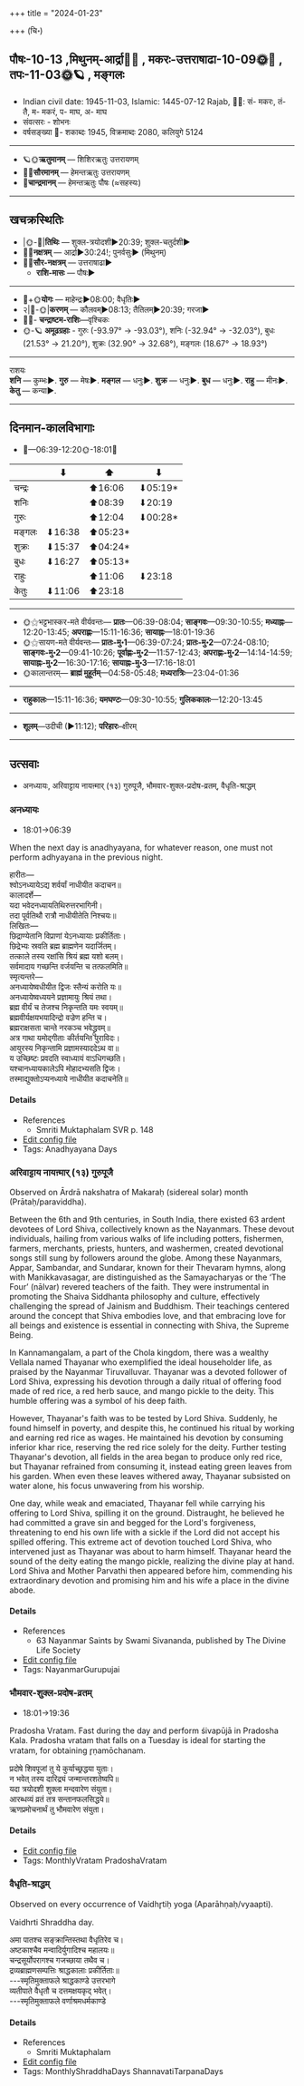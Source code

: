+++
title = "2024-01-23"

+++
(चि॰)
## पौषः-10-13  ,मिथुनम्-आर्द्रा🌛🌌  ,  मकरः-उत्तराषाढा-10-09🌞🌌  ,  तपः-11-03🌞🪐  , मङ्गलः
- Indian civil date: 1945-11-03, Islamic: 1445-07-12 Rajab, 🌌🌞: सं- मकरः, तं- तै, म- मकरं, प- माघ, अ- माघ
- संवत्सरः - शोभनः
- वर्षसङ्ख्या 🌛- शकाब्दः 1945, विक्रमाब्दः 2080, कलियुगे 5124
___________________
- 🪐🌞**ऋतुमानम्** — शिशिरऋतुः उत्तरायणम्
- 🌌🌞**सौरमानम्** — हेमन्तऋतुः उत्तरायणम्
- 🌛**चान्द्रमानम्** — हेमन्तऋतुः पौषः (≈सहस्यः)
___________________


## खचक्रस्थितिः
- |🌞-🌛|**तिथिः** — शुक्ल-त्रयोदशी►20:39; शुक्ल-चतुर्दशी►  
- 🌌🌛**नक्षत्रम्** — आर्द्रा►30:24!; पुनर्वसुः► (मिथुनम्)  
- 🌌🌞**सौर-नक्षत्रम्** — उत्तराषाढा►  
  - **राशि-मासः** — पौषः► 
___________________
- 🌛+🌞**योगः** — माहेन्द्रः►08:00; वैधृतिः►  
- २|🌛-🌞|**करणम्** — कौलवम्►08:13; तैतिलम्►20:39; गरजा►  
- 🌌🌛- **चन्द्राष्टम-राशिः**—वृश्चिकः  
- 🌞-🪐 **अमूढग्रहाः** - गुरुः (-93.97° → -93.03°), शनिः (-32.94° → -32.03°), बुधः (21.53° → 21.20°), शुक्रः (32.90° → 32.68°), मङ्गलः (18.67° → 18.93°)
___________________
राशयः  
**शनि** — कुम्भः►. **गुरु** — मेषः►. **मङ्गल** — धनुः►. **शुक्र** — धनुः►. **बुध** — धनुः►. **राहु** — मीनः►. **केतु** — कन्या►. 
___________________


## दिनमान-कालविभागाः
- 🌅—06:39-12:20🌞-18:01🌇  

|      |⬇     |⬆     |⬇     |
|------|-----|-----|------|
|चन्द्रः|     |⬆16:06 |⬇05:19*|
|शनिः   |     |⬆08:39 |⬇20:19 |
|गुरुः  |     |⬆12:04 |⬇00:28*|
|मङ्गलः |⬇16:38 |⬆05:23*|     |
|शुक्रः |⬇15:37 |⬆04:24*|     |
|बुधः   |⬇16:27 |⬆05:13*|     |
|राहुः  |     |⬆11:06 |⬇23:18 |
|केतुः  |⬇11:06 |⬆23:18 |     |
___________________
- 🌞⚝भट्टभास्कर-मते वीर्यवन्तः— **प्रातः**—06:39-08:04; **साङ्गवः**—09:30-10:55; **मध्याह्नः**—12:20-13:45; **अपराह्णः**—15:11-16:36; **सायाह्नः**—18:01-19:36  
- 🌞⚝सायण-मते वीर्यवन्तः— **प्रातः-मु॰1**—06:39-07:24; **प्रातः-मु॰2**—07:24-08:10; **साङ्गवः-मु॰2**—09:41-10:26; **पूर्वाह्णः-मु॰2**—11:57-12:43; **अपराह्णः-मु॰2**—14:14-14:59; **सायाह्नः-मु॰2**—16:30-17:16; **सायाह्नः-मु॰3**—17:16-18:01  
- 🌞कालान्तरम्— **ब्राह्मं मुहूर्तम्**—04:58-05:48; **मध्यरात्रिः**—23:04-01:36  
___________________
- **राहुकालः**—15:11-16:36; **यमघण्टः**—09:30-10:55; **गुलिककालः**—12:20-13:45  
___________________
- **शूलम्**—उदीची (►11:12); **परिहारः**–क्षीरम्  
___________________

## उत्सवाः
- अनध्यायः, अरिवाट्टाय नायऩ्मार् (१३) गुरुपूजै, भौमवार-शुक्ल-प्रदोष-व्रतम्, वैधृति-श्राद्धम्
### अनध्यायः
- 18:01→06:39



When the next day is anadhyayana, for whatever reason, one must not perform adhyayana in the previous night.

हारीतः—  
श्वोऽनध्यायेऽद्य शर्वर्यां नाधीयीत कदाचन॥  
कालादर्शे—  
यदा भवेदनध्यायतिथिरुत्तरभागिनी।  
तदा पूर्वतिथौ रात्रौ नाधीयीतेति निश्चयः॥  
लिखितः—  
छिद्राण्येतानि विप्राणां येऽनध्यायाः प्रकीर्तिताः।  
छिद्रेभ्यः स्रवति ब्रह्म ब्राह्मणेन यदार्जितम्।  
तत्काले तस्य रक्षांसि श्रियं ब्रह्म यशो बलम्।  
सर्वमादाय गच्छन्ति वर्जयन्ति च तत्फलमिति॥  
स्मृत्यन्तरे—  
अनध्यायेष्वधीयीत द्विजः स्तैन्यं करोति यः॥  
अनध्यायेष्वध्ययने प्रज्ञामायुः श्रियं तथा।  
ब्रह्म वीर्यं च तेजश्च निकृन्तति यमः स्वयम्॥  
ब्रह्मवीर्यक्षयभयादिन्द्रो वज्रेण हन्ति च।  
ब्रह्मराक्षसता चान्ते नरकञ्च भवेद्ध्रुवम्॥  
अत्र गाथा यमोद्गीताः कीर्तयन्ति पुराविदः।  
आयुरस्य निकृन्तामि प्रज्ञामस्याददेऽथ वा॥  
य उच्छिष्टः प्रवदति स्वाध्यायं वाऽधिगच्छति।  
यश्चानध्यायकालेऽपि मोहादभ्यसति द्विजः।  
तस्माद्युक्तोऽप्यनध्याये नाधीयीत कदाचनेति॥



#### Details
- References
  - Smriti Muktaphalam SVR p.  148
- [Edit config file](https://github.com/jyotisham/adyatithi/blob/master/time_focus/adhyayana/description_only/anadhyAyaH~pUrvarAtrau.toml)
- Tags: Anadhyayana Days


### अरिवाट्टाय नायऩ्मार् (१३) गुरुपूजै

Observed on Ārdrā nakshatra of Makaraḥ (sidereal solar) month (Prātaḥ/paraviddha). 

Between the 6th and 9th centuries, in South India, there existed 63 ardent devotees of Lord Shiva, collectively known as the Nayanmars. These devout individuals, hailing from various walks of life including potters, fishermen, farmers, merchants, priests, hunters, and washermen, created devotional songs still sung by followers around the globe. Among these Nayanmars, Appar, Sambandar, and Sundarar, known for their Thevaram hymns, along with Manikkavasagar, are distinguished as the Samayacharyas or the ‘The Four’ (nālvar) revered teachers of the faith. They were instrumental in promoting the Shaiva Siddhanta philosophy and culture, effectively challenging the spread of Jainism and Buddhism. Their teachings centered around the concept that Shiva embodies love, and that embracing love for all beings and existence is essential in connecting with Shiva, the Supreme Being.

In Kannamangalam, a part of the Chola kingdom, there was a wealthy Vellala named Thayanar who exemplified the ideal householder life, as praised by the Nayanmar Tiruvalluvar. Thayanar was a devoted follower of Lord Shiva, expressing his devotion through a daily ritual of offering food made of red rice, a red herb sauce, and mango pickle to the deity. This humble offering was a symbol of his deep faith.

However, Thayanar's faith was to be tested by Lord Shiva. Suddenly, he found himself in poverty, and despite this, he continued his ritual by working and earning red rice as wages. He maintained his devotion by consuming inferior khar rice, reserving the red rice solely for the deity. Further testing Thayanar's devotion, all fields in the area began to produce only red rice, but Thayanar refrained from consuming it, instead eating green leaves from his garden. When even these leaves withered away, Thayanar subsisted on water alone, his focus unwavering from his worship.

One day, while weak and emaciated, Thayanar fell while carrying his offering to Lord Shiva, spilling it on the ground. Distraught, he believed he had committed a grave sin and begged for the Lord's forgiveness, threatening to end his own life with a sickle if the Lord did not accept his spilled offering. This extreme act of devotion touched Lord Shiva, who intervened just as Thayanar was about to harm himself. Thayanar heard the sound of the deity eating the mango pickle, realizing the divine play at hand. Lord Shiva and Mother Parvathi then appeared before him, commending his extraordinary devotion and promising him and his wife a place in the divine abode.

#### Details
- References
  - 63 Nayanmar Saints by Swami Sivananda, published by The Divine Life Society
- [Edit config file](https://github.com/jyotisham/adyatithi/blob/master/mahApuruSha/nAyanmAr/sidereal_solar_month/nakshatra/10/06/arivATTAya_nAyan2mAr_%2813%29_gurupUjai.toml)
- Tags: NayanmarGurupujai


### भौमवार-शुक्ल-प्रदोष-व्रतम्
- 18:01→19:36



Pradosha Vratam. Fast during the day and perform śivapūjā in Pradosha Kala.  Pradosha vratam that falls on a Tuesday is ideal for starting the vratam, for obtaining r̥ṇamōchanam.

प्रदोषे  शिवपूजां  तु  ये  कुर्याच्छ्रद्धया  युताः।  
न  भवेत्  तस्य  दारिद्र्यं  जन्मान्तरशतेष्वपि॥  
यदा त्रयोदशी शुक्ला मन्दवारेण संयुता।  
आरब्धव्यं व्रतं तत्र सन्तानफलसिद्धये॥  
ऋणप्रमोचनार्थं तु भौमवारेण संयुता।



#### Details
- [Edit config file](https://github.com/jyotisham/adyatithi/blob/master/time_focus/monthly/pradoSha/description_only/bhaumavAra-zukla-pradOSa-vratam.toml)
- Tags: MonthlyVratam PradoshaVratam


### वैधृति-श्राद्धम्

Observed on every occurrence of Vaidhr̥tiḥ yoga (Aparāhṇaḥ/vyaapti). 

Vaidhrti Shraddha day.

अमा पातश्च सङ्क्रान्तिस्तथा वैधृतिरेव च।  
अष्टकाश्चैव मन्वादिर्युगादिश्च महालयः॥  
चन्द्रसूर्योपरागश्च गजच्छाया तथैव च।  
द्रव्यब्राह्मणसम्पत्तिः श्राद्धकालाः प्रकीर्तिताः॥  
---स्मृतिमुक्ताफले श्राद्धकाण्डे उत्तरभागे  
व्यतीपाते वैधृतौ च दत्तमक्षयकृद् भवेत्।  
---स्मृतिमुक्ताफले वर्णाश्रमधर्मकाण्डे



#### Details
- References
  - Smriti Muktaphalam
- [Edit config file](https://github.com/jyotisham/adyatithi/blob/master/devatA/pitR/sidereal_solar_month/yoga/00/27/vaidhRti-zrAddham.toml)
- Tags: MonthlyShraddhaDays ShannavatiTarpanaDays


